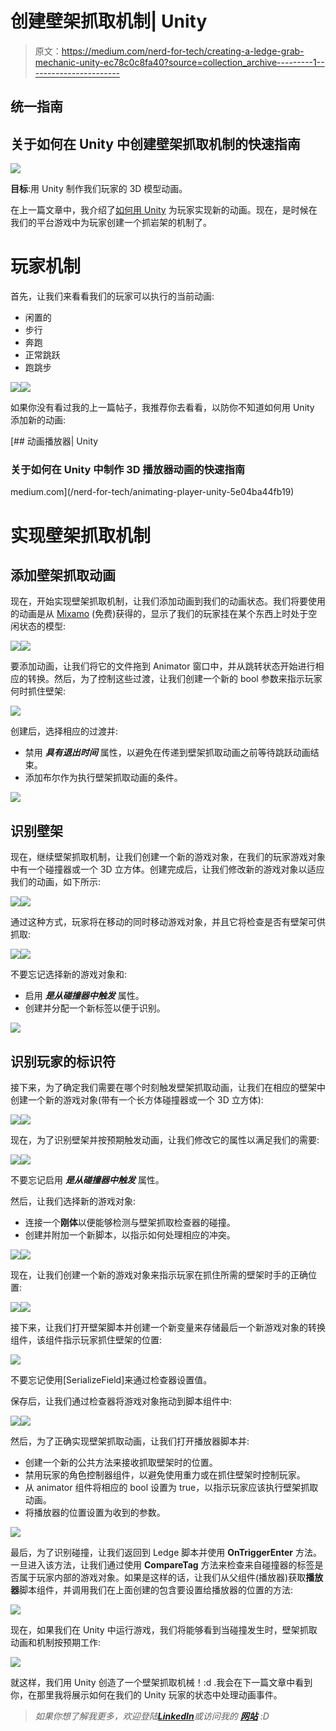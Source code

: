 # 创建壁架抓取机制| Unity

> 原文：<https://medium.com/nerd-for-tech/creating-a-ledge-grab-mechanic-unity-ec78c0c8fa40?source=collection_archive---------1----------------------->

## 统一指南

## 关于如何在 Unity 中创建壁架抓取机制的快速指南

![](img/7adafd3bbcf8217a1f7f4ecffde3f617.png)

**目标**:用 Unity 制作我们玩家的 3D 模型动画。

在上一篇文章中，我介绍了[如何用 Unity](/nerd-for-tech/animating-player-unity-5e04ba44fb19) 为玩家实现新的动画。现在，是时候在我们的平台游戏中为玩家创建一个抓岩架的机制了。

# 玩家机制

首先，让我们来看看我们的玩家可以执行的当前动画:

*   闲置的
*   步行
*   奔跑
*   正常跳跃
*   跑跳步

![](img/7040df95bb9c968990418972ecedae4f.png)![](img/eddb23ae6a66bb7a4a50d26886395997.png)

如果你没有看过我的上一篇帖子，我推荐你去看看，以防你不知道如何用 Unity 添加新的动画:

[](/nerd-for-tech/animating-player-unity-5e04ba44fb19) [## 动画播放器| Unity

### 关于如何在 Unity 中制作 3D 播放器动画的快速指南

medium.com](/nerd-for-tech/animating-player-unity-5e04ba44fb19) 

# 实现壁架抓取机制

## 添加壁架抓取动画

现在，开始实现壁架抓取机制，让我们添加动画到我们的动画状态。我们将要使用的动画是从 [Mixamo](https://www.mixamo.com/#/) (免费)获得的，显示了我们的玩家挂在某个东西上时处于空闲状态的模型:

![](img/6ee3c5a936273f467522e5717c173d47.png)![](img/f301c0fa1882bfd4de6a067ff9726496.png)

要添加动画，让我们将它的文件拖到 Animator 窗口中，并从跳转状态开始进行相应的转换。然后，为了控制这些过渡，让我们创建一个新的 bool 参数来指示玩家何时抓住壁架:

![](img/a1dd2d7636c9cccbb713474855a7ec6b.png)

创建后，选择相应的过渡并:

*   禁用 ***具有退出时间*** 属性，以避免在传递到壁架抓取动画之前等待跳跃动画结束。
*   添加布尔作为执行壁架抓取动画的条件。

![](img/8913917d25f65e0830138b55fce71d42.png)

## 识别壁架

现在，继续壁架抓取机制，让我们创建一个新的游戏对象，在我们的玩家游戏对象中有一个碰撞器或一个 3D 立方体。创建完成后，让我们修改新的游戏对象以适应我们的动画，如下所示:

![](img/56994ee1a598c9e5555220ac6cfed66f.png)![](img/759b8dca8783a9061c972d4a90cc923a.png)

通过这种方式，玩家将在移动的同时移动游戏对象，并且它将检查是否有壁架可供抓取:

![](img/1394289ac815d2014c5245105e7f22e7.png)![](img/bb88e355c5ee81cc49e0814e8175bba8.png)

不要忘记选择新的游戏对象和:

*   启用 ***是从碰撞器中触发*** 属性。
*   创建并分配一个新标签以便于识别。

![](img/08a5aeddce84e8187ab6ec9a5d022a85.png)

## 识别玩家的标识符

接下来，为了确定我们需要在哪个时刻触发壁架抓取动画，让我们在相应的壁架中创建一个新的游戏对象(带有一个长方体碰撞器或一个 3D 立方体):

![](img/660eed38afaf2c94afd874a03a77d5d2.png)![](img/6f33042ca69785e0b57812977ba2d758.png)

现在，为了识别壁架并按预期触发动画，让我们修改它的属性以满足我们的需要:

![](img/e6f22e4cddeafe060d088ad396f3c8bb.png)![](img/8edb24250b3a49c22746c07e9b7cdbc1.png)

不要忘记启用 ***是从碰撞器中触发*** 属性。

然后，让我们选择新的游戏对象:

*   连接一个**刚体**以便能够检测与壁架抓取检查器的碰撞。
*   创建并附加一个新脚本，以指示如何处理相应的冲突。

![](img/87aad1546dbbbfbc2ce1f9dbb6ab8eaa.png)![](img/49f1aaa8948bedb6c5b08277c7aee1eb.png)

现在，让我们创建一个新的游戏对象来指示玩家在抓住所需的壁架时手的正确位置:

![](img/71819e0c8e8e2c960e0410c4c635a13a.png)![](img/0f32a423101d32db5f0e828a8b710ced.png)

接下来，让我们打开壁架脚本并创建一个新变量来存储最后一个新游戏对象的转换组件，该组件指示玩家抓住壁架的位置:

![](img/b5c241b024ed3c80c546324078e560ae.png)

不要忘记使用[SerializeField]来通过检查器设置值。

保存后，让我们通过检查器将游戏对象拖动到脚本组件中:

![](img/e3540c17b47c4abab8e1b33f249180e7.png)![](img/ab3d880832edb1d9c57087e97e8bdddc.png)

然后，为了正确实现壁架抓取动画，让我们打开播放器脚本并:

*   创建一个新的公共方法来接收抓取壁架时的位置。
*   禁用玩家的角色控制器组件，以避免使用重力或在抓住壁架时控制玩家。
*   从 animator 组件将相应的 bool 设置为 true，以指示玩家应该执行壁架抓取动画。
*   将播放器的位置设置为收到的参数。

![](img/4b5254b22667ba3f614d97e6f07e39c5.png)

最后，为了识别碰撞，让我们返回到 Ledge 脚本并使用 **OnTriggerEnter** 方法。一旦进入该方法，让我们通过使用 **CompareTag** 方法来检查来自碰撞器的标签是否属于玩家内部的游戏对象。如果是这样的话，让我们从父组件(播放器)获取**播放器**脚本组件，并调用我们在上面创建的包含要设置给播放器的位置的方法:

![](img/bcccd3bc90837e9e8dac92725cd8f9e9.png)

现在，如果我们在 Unity 中运行游戏，我们将能够看到当碰撞发生时，壁架抓取动画和机制按预期工作:

![](img/cbfdc4a4f3d2b6c1a361cea2d3412dfe.png)

就这样，我们用 Unity 创造了一个壁架抓取机械！:d .我会在下一篇文章中看到你，在那里我将展示如何在我们的 Unity 玩家的状态中处理动画事件。

> *如果你想了解我更多，欢迎登陆*[***LinkedIn***](https://www.linkedin.com/in/fas444/)**或访问我的* [***网站***](http://fernandoalcasan.com/) *:D**